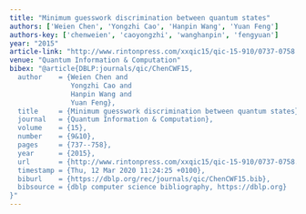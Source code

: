 ```yaml
---
title: "Minimum guesswork discrimination between quantum states"
authors: ['Weien Chen', 'Yongzhi Cao', 'Hanpin Wang', 'Yuan Feng']
authors-key: ['chenweien', 'caoyongzhi', 'wanghanpin', 'fengyuan']
year: "2015"
article-link: "http://www.rintonpress.com/xxqic15/qic-15-910/0737-0758.pdf"
venue: "Quantum Information & Computation"
bibex: "@article{DBLP:journals/qic/ChenCWF15,
  author    = {Weien Chen and
               Yongzhi Cao and
               Hanpin Wang and
               Yuan Feng},
  title     = {Minimum guesswork discrimination between quantum states},
  journal   = {Quantum Information & Computation},
  volume    = {15},
  number    = {9&10},
  pages     = {737--758},
  year      = {2015},
  url       = {http://www.rintonpress.com/xxqic15/qic-15-910/0737-0758.pdf},
  timestamp = {Thu, 12 Mar 2020 11:24:25 +0100},
  biburl    = {https://dblp.org/rec/journals/qic/ChenCWF15.bib},
  bibsource = {dblp computer science bibliography, https://dblp.org}
}"
---
```

